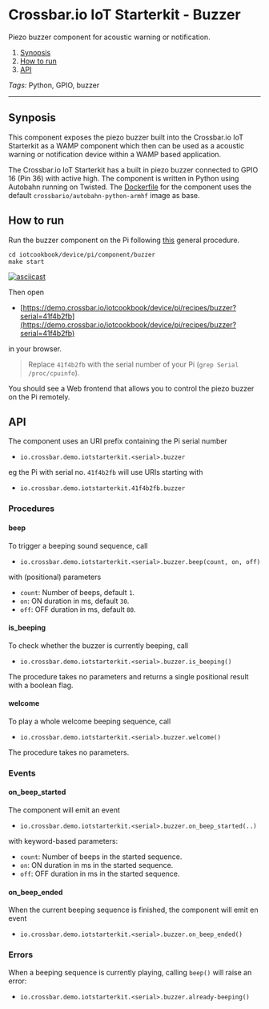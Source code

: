 # Crossbar.io IoT Starterkit - Buzzer

Piezo buzzer component for acoustic warning or notification.

1. [Synopsis](#synopsis)
1. [How to run](#how-to-run)
1. [API](#api)

*Tags:* Python, GPIO, buzzer

---

## Synposis

This component exposes the piezo buzzer built into the Crossbar.io IoT Starterkit as a WAMP component which then can be used as a acoustic warning or notification device within a WAMP based application.

The Crossbar.io IoT Starterkit has a built in piezo buzzer connected to GPIO 16 (Pin 36) with active high. The component is written in Python using Autobahn running on Twisted. The [Dockerfile](Dockerfile) for the component uses the default `crossbario/autobahn-python-armhf` image as base.


## How to run

Run the buzzer component on the Pi following [this](https://github.com/crossbario/iotcookbook/tree/master/device/pi#how-to-run) general procedure.

```console
cd iotcookbook/device/pi/component/buzzer
make start
```

[![asciicast](https://asciinema.org/a/bhvvnuwo609gbn5b0l567pn78.png)](https://asciinema.org/a/bhvvnuwo609gbn5b0l567pn78)

Then open

* [https://demo.crossbar.io/iotcookbook/device/pi/recipes/buzzer?serial=41f4b2fb](https://demo.crossbar.io/iotcookbook/device/pi/recipes/buzzer?serial=41f4b2fb)

in your browser.

> Replace `41f4b2fb` with the serial number of your Pi (`grep Serial /proc/cpuinfo`).

You should see a Web frontend that allows you to control the piezo buzzer on the Pi remotely.


## API

The component uses an URI prefix containing the Pi serial number

* `io.crossbar.demo.iotstarterkit.<serial>.buzzer`

eg the Pi with serial no. `41f4b2fb` will use URIs starting with

* `io.crossbar.demo.iotstarterkit.41f4b2fb.buzzer`


### Procedures

#### beep

To trigger a beeping sound sequence, call

* `io.crossbar.demo.iotstarterkit.<serial>.buzzer.beep(count, on, off)`

with (positional) parameters

* `count`: Number of beeps, default `1`.
* `on`: ON duration in ms, default `30`.
* `off`: OFF duration in ms, default `80`.

#### is_beeping

To check whether the buzzer is currently beeping, call

* `io.crossbar.demo.iotstarterkit.<serial>.buzzer.is_beeping()`

The procedure takes no parameters and returns a single positional result with a boolean flag.

#### welcome

To play a whole welcome beeping sequence, call

* `io.crossbar.demo.iotstarterkit.<serial>.buzzer.welcome()`

The procedure takes no parameters.


### Events

#### on_beep_started

The component will emit an event

* `io.crossbar.demo.iotstarterkit.<serial>.buzzer.on_beep_started(..)`

with keyword-based parameters:

* `count`: Number of beeps in the started sequence.
* `on`: ON duration in ms in the started sequence.
* `off`: OFF duration in ms in the started sequence.

#### on_beep_ended

When the current beeping sequence is finished, the component will emit en event

* `io.crossbar.demo.iotstarterkit.<serial>.buzzer.on_beep_ended()`


### Errors

When a beeping sequence is currently playing, calling `beep()` will raise an error:

* `io.crossbar.demo.iotstarterkit.<serial>.buzzer.already-beeping()`

